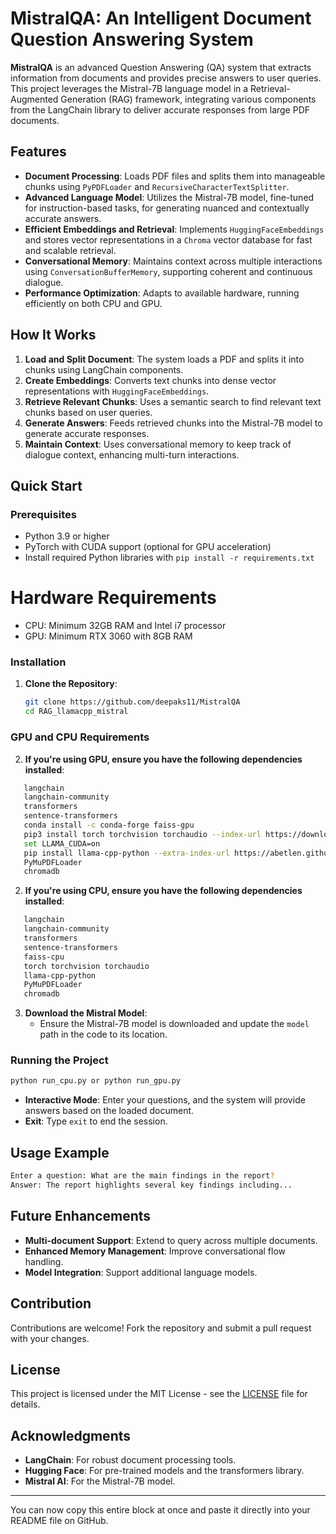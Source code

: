 # MistralQA: An Intelligent Document Question Answering System

**MistralQA** is an advanced Question Answering (QA) system that extracts information from documents and provides precise answers to user queries. This project leverages the Mistral-7B language model in a Retrieval-Augmented Generation (RAG) framework, integrating various components from the LangChain library to deliver accurate responses from large PDF documents.

## Features

- **Document Processing**: Loads PDF files and splits them into manageable chunks using `PyPDFLoader` and `RecursiveCharacterTextSplitter`.
- **Advanced Language Model**: Utilizes the Mistral-7B model, fine-tuned for instruction-based tasks, for generating nuanced and contextually accurate answers.
- **Efficient Embeddings and Retrieval**: Implements `HuggingFaceEmbeddings` and stores vector representations in a `Chroma` vector database for fast and scalable retrieval.
- **Conversational Memory**: Maintains context across multiple interactions using `ConversationBufferMemory`, supporting coherent and continuous dialogue.
- **Performance Optimization**: Adapts to available hardware, running efficiently on both CPU and GPU.

## How It Works

1. **Load and Split Document**: The system loads a PDF and splits it into chunks using LangChain components.
2. **Create Embeddings**: Converts text chunks into dense vector representations with `HuggingFaceEmbeddings`.
3. **Retrieve Relevant Chunks**: Uses a semantic search to find relevant text chunks based on user queries.
4. **Generate Answers**: Feeds retrieved chunks into the Mistral-7B model to generate accurate responses.
5. **Maintain Context**: Uses conversational memory to keep track of dialogue context, enhancing multi-turn interactions.

## Quick Start

### Prerequisites

- Python 3.9 or higher
- PyTorch with CUDA support (optional for GPU acceleration)
- Install required Python libraries with `pip install -r requirements.txt`

# Hardware Requirements

  - CPU: Minimum 32GB RAM and Intel i7 processor
  - GPU: Minimum RTX 3060 with 8GB RAM

### Installation

1. **Clone the Repository**:
   ```bash
   git clone https://github.com/deepaks11/MistralQA
   cd RAG_llamacpp_mistral
   ```
   
### GPU and CPU Requirements

2.  **If you're using GPU, ensure you have the following dependencies installed**:
```bash
   langchain
   langchain-community
   transformers
   sentence-transformers
   conda install -c conda-forge faiss-gpu
   pip3 install torch torchvision torchaudio --index-url https://download.pytorch.org/whl/cu121
   set LLAMA_CUDA=on
   pip install llama-cpp-python --extra-index-url https://abetlen.github.io/llama-cpp-python==0.2.76/whl/cu124
   PyMuPDFLoader
   chromadb
```
 2.  **If you're using CPU, ensure you have the following dependencies installed**:
```bash
   langchain
   langchain-community
   transformers
   sentence-transformers
   faiss-cpu
   torch torchvision torchaudio
   llama-cpp-python
   PyMuPDFLoader
   chromadb
```


3. **Download the Mistral Model**:
   - Ensure the Mistral-7B model is downloaded and update the `model` path in the code to its location.

### Running the Project

```bash
python run_cpu.py or python run_gpu.py
```

- **Interactive Mode**: Enter your questions, and the system will provide answers based on the loaded document.
- **Exit**: Type `exit` to end the session.

## Usage Example

```bash
Enter a question: What are the main findings in the report?
Answer: The report highlights several key findings including...
```

## Future Enhancements

- **Multi-document Support**: Extend to query across multiple documents.
- **Enhanced Memory Management**: Improve conversational flow handling.
- **Model Integration**: Support additional language models.

## Contribution

Contributions are welcome! Fork the repository and submit a pull request with your changes.

## License

This project is licensed under the MIT License - see the [LICENSE](LICENSE) file for details.

## Acknowledgments

- **LangChain**: For robust document processing tools.
- **Hugging Face**: For pre-trained models and the transformers library.
- **Mistral AI**: For the Mistral-7B model.

---

You can now copy this entire block at once and paste it directly into your README file on GitHub.
